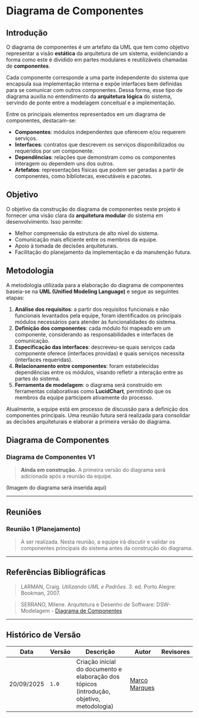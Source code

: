 # Diagrama de Componentes

## Introdução

O diagrama de componentes é um artefato da UML que tem como objetivo representar a visão **estática** da arquitetura de um sistema, evidenciando a forma como este é dividido em partes modulares e reutilizáveis chamadas de **componentes**.  

Cada componente corresponde a uma parte independente do sistema que encapsula sua implementação interna e expõe interfaces bem definidas para se comunicar com outros componentes. Dessa forma, esse tipo de diagrama auxilia no entendimento da **arquitetura lógica** do sistema, servindo de ponte entre a modelagem conceitual e a implementação.  

Entre os principais elementos representados em um diagrama de componentes, destacam-se:

- **Componentes**: módulos independentes que oferecem e/ou requerem serviços.
- **Interfaces**: contratos que descrevem os serviços disponibilizados ou requeridos por um componente.
- **Dependências**: relações que demonstram como os componentes interagem ou dependem uns dos outros.
- **Artefatos**: representações físicas que podem ser geradas a partir de componentes, como bibliotecas, executáveis e pacotes.

## Objetivo

O objetivo da construção do diagrama de componentes neste projeto é fornecer uma visão clara da **arquitetura modular** do sistema em desenvolvimento. Isso permite:

- Melhor compreensão da estrutura de alto nível do sistema.
- Comunicação mais eficiente entre os membros da equipe.
- Apoio à tomada de decisões arquiteturais.
- Facilitação do planejamento da implementação e da manutenção futura.

## Metodologia

A metodologia utilizada para a elaboração do diagrama de componentes baseia-se na **UML (Unified Modeling Language)** e segue as seguintes etapas:

1. **Análise dos requisitos**: a partir dos requisitos funcionais e não funcionais levantados pela equipe, foram identificados os principais módulos necessários para atender às funcionalidades do sistema.  
2. **Definição dos componentes**: cada módulo foi mapeado em um componente, considerando as responsabilidades e interfaces de comunicação.  
3. **Especificação das interfaces**: descreveu-se quais serviços cada componente oferece (interfaces providas) e quais serviços necessita (interfaces requeridas).  
4. **Relacionamento entre componentes**: foram estabelecidas dependências entre os módulos, visando refletir a interação entre as partes do sistema.  
5. **Ferramenta de modelagem**: o diagrama será construído em ferramentas colaborativas como **LucidChart**, permitindo que os membros da equipe participem ativamente do processo.  

Atualmente, a equipe está em processo de discussão para a definição dos componentes principais. Uma reunião futura será realizada para consolidar as decisões arquiteturais e elaborar a primeira versão do diagrama.

## Diagrama de Componentes

### Diagrama de Componentes V1

> **Ainda em construção.** A primeira versão do diagrama será adicionada após a reunião da equipe.  

(Imagem do diagrama será inserida aqui)

---

## Reuniões

### Reunião 1 (Planejamento)

> A ser realizada. Nesta reunião, a equipe irá discutir e validar os componentes principais do sistema antes da construção do diagrama.

---

## Referências Bibliográficas

> LARMAN, Craig. *Utilizando UML e Padrões*. 3. ed. Porto Alegre: Bookman, 2007.  

> SERRANO, Milene. Arquitetura e Desenho de Software: DSW-Modelagem - [Diagrama de Componentes](https://unbbr-my.sharepoint.com/personal/mileneserrano_unb_br/_layouts/15/stream.aspx?id=%2Fpersonal%2Fmileneserrano_unb_br%2FDocuments%2FArqDSW%20-%20VídeosOriginais%2F05h%20-%20VideoAula%20-%20DSW-Modelagem%20-%20Componentes%2Emp4&ga=1&referrer=StreamWebApp%2EWeb&referrerScenario=AddressBarCopied%2Eview%2Ee8e10b5a-4593-4a98-b10a-0570d88854dc)

---

## Histórico de Versão
| Data       | Versão | Descrição                                                                 | Autor                                                                                 | Revisores |
| ---------- | ------ | ------------------------------------------------------------------------- | ------------------------------------------------------------------------------------- | --------- |
| 20/09/2025 | `1.0`  | Criação inicial do documento e elaboração dos tópicos (introdução, objetivo, metodologia) | [Marco Marques](https://github.com/marcomarquesdc) |           |
